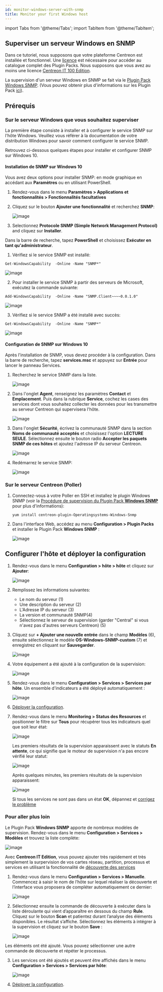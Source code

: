 ```yaml
---
id: monitor-windows-server-with-snmp
title: Monitor your first Windows host
---
```

import Tabs from '@theme/Tabs';
import TabItem from '@theme/TabItem';

## Superviser un serveur Windows en SNMP

Dans ce tutoriel, nous supposons que votre plateforme Centreon est installée et fonctionnel. Une [licence](../administration/licenses) est nécessaire pour accéder au catalogue complet des Plugin Packs. Nous supposons que vous avez au moins une licence [Centreon IT 100 Edition](IT100).

La supervision d'un serveur Windows en SNMP se fait via le [Plugin Pack Windows SNMP](../integrations/plugin-packs/procedures/operatingsystems-windows-snmp). (Vous pouvez obtenir plus d'informations sur les Plugin Pack [ici](../monitoring/pluginpacks)). 

## Prérequis

### Sur le serveur Windows que vous souhaitez superviser

La première étape consiste à installer et à configurer le service SNMP sur l'hôte Windows.
Veuillez vous référer à la documentation de votre distribution Windows pour savoir comment configurer le service SNMP.

Retrouvez ci-dessous quelques étapes pour installer et configurer SNMP sur Windows 10.

#### Installation de SNMP sur Windows 10

Vous avez deux options pour installer SNMP: en mode graphique en accédant aux **Paramètres** ou en utilisant PowerShell.

<Tabs groupId="sync">
<TabItem value="En accédant aux Paramètres Windows" label="En accédant aux Paramètres Windows">

1. Rendez-vous dans le menu **Paramètres > Applications et fonctionnalités > Fonctionnalités facultatives**

2. Cliquez sur le bouton **Ajouter une fonctionnalité** et recherchez **SNMP**:

	![image](../assets/getting-started/prise_en_main_windows_snmp_4.png)

3. Selectionnez **Protocole SNMP (Simple Network Management Protocol)** and cliquez sur **Installer**.

</TabItem>
<TabItem value=" Avec Windows PowerShell" label=" Avec Windows PowerShell">

Dans la barre de recherche, tapez **PowerShell** et choisissez **Exécuter en tant qu'administrateur**.

1. Vérifiez si le service SNMP est installé:

```shell
Get-WindowsCapability  -Online -Name "SNMP*"
```

   ![image](../assets/getting-started/prise_en_main_windows_snmp_1.png)

2. Pour installer le service SNMP à partir des serveurs de Microsoft, exécutez la commande suivante:

```shell
Add-WindowsCapability  -Online -Name "SNMP.Client~~~~0.0.1.0"
```

   ![image](../assets/getting-started/prise_en_main_windows_snmp_2.png)

3. Vérifiez si le service SNMP a été installé avec succès:

```shell
Get-WindowsCapability  -Online -Name "SNMP*"
```

   ![image](../assets/getting-started/prise_en_main_windows_snmp_3.png)

</TabItem>
</Tabs>

#### Configuration de SNMP sur Windows 10

Après l'installation de SNMP, vous devez procéder à la configuration.
Dans la barre de recherche, tapez **services.msc** et appuyez sur **Entrée** pour lancer le panneau Services.

1. Recherchez le service SNMP dans la liste.

	![image](../assets/getting-started/prise_en_main_windows_snmp_7.png)

2. Dans l'onglet **Agent**, renseignez les paramètres **Contact** et **Emplacement**. Puis dans la rubrique **Service**, cochez les cases des services dont vous souhaitez collecter les données pour les transmettre au serveur Centreon qui supervisera l'hôte.

	![image](../assets/getting-started/prise_en_main_windows_snmp_6.png)

3. Dans l'onglet **Sécurité**, écrivez la communauté SNMP dans la section **Noms de communauté acceptés** et choisissez l'option **LECTURE SEULE**.
Sélectionnez ensuite le bouton radio **Accepter les paquets SNMP de ces hôtes** et ajoutez l'adresse IP du serveur Centreon.

   ![image](../assets/getting-started/prise_en_main_windows_snmp_8.png)

4. Redémarrez le service SNMP:

	![image](../assets/getting-started/prise_en_main_windows_snmp_5.png)

### Sur le serveur Centreon (Poller)

1. Connectez-vous à votre Poller en SSH et installez le plugin Windows SNMP (voir la [Procédure de supervision du Plugin Pack **Windows SNMP**](../integrations/plugin-packs/procedures/operatingsystems-windows-snmp) pour plus d'informations):

   ```shell
   yum install centreon-plugin-Operatingsystems-Windows-Snmp
   ```

2. Dans l'interface Web, accédez au menu **Configuration > Plugin Packs** et installer le Plugin Pack **Windows SNMP** :

   ![image](../assets/getting-started/prise_en_main_windows_snmp_10.gif)

## Configurer l'hôte et déployer la configuration

1. Rendez-vous dans le menu **Configuration > hôte > hôte** et cliquez sur **Ajouter**:

	![image](../assets/getting-started/prise_en_main_windows_snmp_11.gif)

2. Remplissez les informations suivantes:

   * Le nom du serveur (1)
   * Une description du serveur (2)
   * L'Adresse IP du serveur (3)
   * La version et communauté SNMP(4)
   * Sélectionnez le serveur de supervision (garder "Central" si vous n'avez pas d'autres serveurs Centreon) (5)

3. Cliquez sur **+ Ajouter une nouvelle entrée** dans le champ **Modèles** (6), ensuite sélectionnez le modèle **OS-Windows-SNMP-custom** (7) et enregistrez en cliquant sur **Sauvegarder**.

   ![image](../assets/getting-started/prise_en_main_windows_snmp_12.png)

4. Votre équipement a été ajouté à la configuration de la supervision:

   ![image](../assets/getting-started/prise_en_main_windows_snmp_13.png)

5. Rendez-vous dans le menu **Configuration > Services > Services par hôte**. Un ensemble d'indicateurs a été déployé automatiquement :

   ![image](../assets/getting-started/prise_en_main_windows_snmp_14.gif)

6. [Déployer la configuration](first-supervision#deploying-a-configuration).

7. Rendez-vous dans le menu **Monitoring > Status des Resources** et positionner le filtre sur **Tous** pour récupérer tous les indicateurs quel que soit leur état:

	![image](../assets/getting-started/quick_start_windows_snmp_15.png)

   Les premiers résultats de la supervision apparaissent avec le statuts **En attente**, ce qui signifie que le moteur de supervision n'a pas encore vérifié leur statut:

   ![image](../assets/getting-started/prise_en_main_windows_snmp_15.png)

   Après quelques minutes, les premiers résultats de la supervision apparaissent:

   ![image](../assets/getting-started/prise_en_main_windows_snmp_16.png)

   Si tous les services ne sont pas dans un état **OK**, dépannez et [corrigez le problème](../integrations/plugin-packs/tutorials/troubleshooting-plugins)

### Pour aller plus loin

Le Plugin Pack **Windows SNMP** apporte de nombreux modèles de supervision. Rendez-vous dans le menu  **Configuration > Services > Modèles** et trouvez la liste complète:

   ![image](../assets/getting-started/prise_en_main_windows_snmp_18.png)

Avec **Centreon IT Edition**, vous pouvez ajouter très rapidement et très simplement la surpervision de vos cartes réseau, partition, processus et services en utilisant la fonctionnalité de [découverte des services](../monitoring/discovery/services-discovery)

1. Rendez-vous dans le menu **Configuration > Services > Manuelle**. Commencez à saisir le nom de l’hôte sur lequel réaliser la découverte et l’interface vous proposera de compléter automatiquement ce dernier:

	![image](../assets/getting-started/prise_en_main_windows_snmp_19.png)

2. Sélectionnez ensuite la commande de découverte à exécuter dans la liste déroulante qui vient d’apparaître en dessous du champ **Rule**. Cliquez sur le bouton **Scan** et patientez durant l’analyse des éléments disponibles. Le résultat s’affiche. Sélectionnez les éléments à intégrer à la supervision et cliquez sur le bouton **Save** :

	![image](../assets/getting-started/prise_en_main_windows_snmp_20.png)

Les éléments ont été ajouté. Vous pouvez sélectionner une autre commande de découverte et répéter le processus.

3. Les services ont été ajoutés et peuvent être affichés dans le menu **Configuration > Services > Services par hôte**:

	![image](../assets/getting-started/prise_en_main_windows_snmp_21.png)

4. [Déployer la configuration](first-supervision#deploying-a-configuration).
	